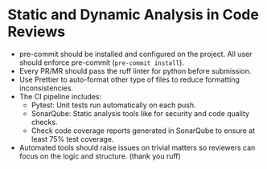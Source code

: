 # Static and Dynamic Analysis in Code Reviews

* pre-commit should be installed and configured on the project. All user should enforce pre-commit (`pre-commit install`).
* Every PR/MR should pass the ruff linter for python before submission.
* Use Prettier to auto-format other type of files to reduce formatting inconsistencies.
* The CI pipeline includes:
  * Pytest: Unit tests run automatically on each push.
  * SonarQube: Static analysis tools like for security and code quality checks.
  * Check code coverage reports generated in SonarQube to ensure at least 75% test coverage.
* Automated tools should raise issues on trivial matters so reviewers can focus on the logic and structure. (thank you ruff)
